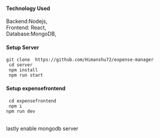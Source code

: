 <h4>Technology Used</h4>
<p>
    Backend:Nodejs,<br>
    Frontend: React,<br>
    Database:MongoDB,<br>
</p>
<h4>Setup Server</h4>
<code>git clone  https://github.com/Himanshu72/expense-manager</code><br>
<code> cd server</code><br>
<code> npm install </code><br>
<code> npm run start </code><br>

<h4>Setup expensefrontend</h4>
<code> cd expensefrontend </code><br>
<code> npm i </code><br>
<code>npm run dev</code><br>
<br>
<p>lastly enable mongodb server</p>
